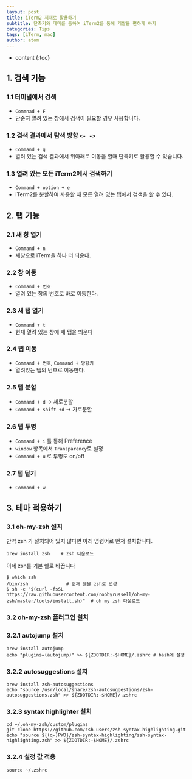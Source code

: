 ```yaml
---
layout: post
title: iTerm2 제대로 활용하기
subtitle: 단축기와 테마를 통하여 iTerm2를 통해 개발을 편하게 하자
categories: Tips
tags: [iTerm, mac]
author: atom
---
```


* content
{:toc}

## 1. 검색 기능

### 1.1 터미널에서 검색

* `Commnad + F`
* 단순히 열려 있는 창에서 검색이 필요할 경우 사용합니다.

### 1.2 검색 결과에서 탐색 방향 `<- ->`

* `Command + g`
* 열려 있는 검색 결과에서 위아래로 이동을 할때 단축키로 활용할 수 있습니다.

### 1.3 열려 있는 모든 iTerm2에서 검색하기

* `Command + option + e`
* iTerm2를 분할하여 사용할 때 모든 열려 있는 탭에서 검색을 할 수 있다.

## 2. 탭 기능

### 2.1 새 창 열기

* `Command + n`
* 새창으로 iTerm을 하나 더 띄운다.

### 2.2 창 이동

* `Command + 번호`
* 열려 있는 창의 번호로 바로 이동한다.

### 2.3 새 탭 열기

* `Command + t`
* 현재 열려 있는 창에 새 탭을 띄운다

### 2.4 탭 이동

* `Command + 번호`, `Command + 방향키`
* 열려있는 탭의 번호로 이동한다.

### 2.5 탭 분할

* `Command + d` -> 세로분할
* `Command + shift +d` -> 가로분할

### 2.6 탭 투명

* `Command + i` 를 통해 Preference
* `window` 항목에서 `Transparency`로 설정
* `Command + u` 로 투명도 on/off

### 2.7 탭 닫기

* `Command + w`

## 3. 테마 적용하기

### 3.1 oh-my-zsh 설치

만약 zsh 가 설치되어 있지 않다면 아래 명령어로 먼저 설치합니다.

```shell
brew install zsh    # zsh 다운로드
```

이제 zsh를 기본 쉘로 바꿉니다

```shell
$ which zsh
/bin/zsh              # 현재 쉘을 zsh로 변경
$ sh -c "$(curl -fsSL https://raw.githubusercontent.com/robbyrussell/oh-my-zsh/master/tools/install.sh)"  # oh my zsh 다운로드
```

### 3.2 oh-my-zsh 플러그인 설치

### 3.2.1 autojump 설치

```shell
brew install autojump
echo "plugins=(autojump)" >> ${ZDOTDIR:-$HOME}/.zshrc # bash에 설정
```

### 3.2.2 autosuggestions 설치

```shell
brew install zsh-autosuggestions
echo "source /usr/local/share/zsh-autosuggestions/zsh-autosuggestions.zsh" >> ${ZDOTDIR:-$HOME}/.zshrc
```

### 3.2.3 syntax highlighter 설치

```shell
cd ~/.oh-my-zsh/custom/plugins
git clone https://github.com/zsh-users/zsh-syntax-highlighting.git
echo "source ${(q-)PWD}/zsh-syntax-highlighting/zsh-syntax-highlighting.zsh" >> ${ZDOTDIR:-$HOME}/.zshrc
```

### 3.2.4 설정 값 적용

```shell
source ~/.zshrc
```
